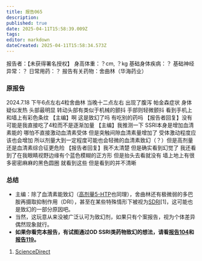 ```yaml
---
title: 报告065
description: 
published: true
date: 2025-04-11T15:58:39.009Z
tags: 
editor: markdown
dateCreated: 2025-04-11T15:58:34.573Z
---
```


报告者：【未获得署名授权】
身高体重：？cm, ？kg
基础身体疾病：？
基础神经异常：？
日常用药：？
报告有关药物：舍曲林（华海药业）

### 原报告
2024.7.18
下午6点左右4粒舍曲林 
当晚十二点左右 出现了腹泻 帕金森症状 身体疑似发热 头部最明显 转动头部有类似于机械的颤抖 手部则轻微颤抖 看到手机上和墙上有彩色条纹
【主编】啊 这是致幻了吗 有吃别的药吗
【报告者回复】没有 可能是我直接吃了4粒而不是逐渐加量
【主编】我推测一下 SSRI本身是增加血清素能的 哪怕不直接激动血清素受体 但是突触间隙血清素量增加了 受体激动程度应该也会增加 所以剂量大到一定程度可能也会轻微的血清素致幻（？）但是高剂量还是血清素综合征更危险
【报告者回复】我不太清楚 但是确实看到幻觉了 我还看到了在我眼睛视野边缘有个蓝色模糊的正方形 但是抬头去看就没有 墙上地上有很多密密麻麻的黑色圆圈 就看到这些 但是看到的并不清晰

### 总结
- 主编：除了血清素能致幻（[高剂量5-HTP](/5-HTP/#%E4%BD%9C%E7%94%A8%E6%9C%BA%E7%90%86)也同理），舍曲林还有极微弱的多巴胺再摄取抑制作用（DRI），甚至在某些特殊情形下被视为[SDRI](https://en.wikipedia.org/wiki/Serotonin%E2%80%93dopamine_reuptake_inhibitor#Sertraline)[1]，这可能也是致幻的一部分原因吧。
- 当然，这玩意从来没被广泛认可为致幻剂，如果只有个案报告，视为个体差异偶然现象就行。
- **如果你看完本报告，有试图通过OD SSRI类药物致幻的想法，请看[报告104](/report/RP104/)和[报告119](/report/RP119/)。**

1.	[ScienceDirect](https://www.sciencedirect.com/science/article/abs/pii/S0014299910008307)
